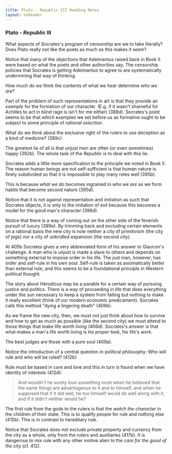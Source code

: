 ```yaml
---
title: Plato - Republic III Reading Notes
layout: noheader
---
```



### Plato - *Republic* III ###

What aspects of Socrates's program of censorship are we to take literally? Does Plato really not like the poets as much as this makes it seem?

Notice that many of the objections that Adeimantus raised back in Book II were based on what the poets and other authorities say.  The censorship policies that Socrates is getting Adeimantus to agree to are systematically undermining that way of thinking.

How much do *we* think the contents of what we *hear* determine *who we are*?

Part of the problem of such representations in art is that they provide an *example* for the formation of our character. (E.g. if it wasn't shameful for Achilles to act in blind rage is isn't for me either) (388d). Socrates's point seems to be that *which* examples we set before us as formative ought to be subject to some principle of *rational selection*.

What do we think about the exclusive right of the rulers to use deception as a kind of medicine? (389c)

The greatest lie of all is that unjust men are often (or even sometimes) happy (392b). The whole task of the *Republic* is to deal with this lie.

Socrates adds a little more specification to the principle we noted in Book II. The reason human beings are not self-sufficient is that human nature is finely subdivided so that it is impossible to play many roles well (395b).

This is because *what we do* becomes ingrained in *who we are* as we form habits that become second nature (395d).

Notice that it is not against representation and imitation as such that Socrates objects, it is only to the imitation of evil because this becomes a model for the good man's character (396d).

Notice that there is a way of coming out on the other side of the feverish pursuit of luxury (399e). By trimming back and excluding certain elements on a rational basis the new city is now neither a city of primitivism (the city of pigs) nor a city of unbridled expansion (the second city).

At 405b Socrates gives a very abbreviated form of his answer to Glaucon's challenge. A man who is unjust is made a slave to others and depends on something external to impose order in his life. The just man, however, has order and self-rule in his own soul. Self-rule is taken as axiomatically better than external rule, and this seems to be a foundational principle in Western political thought.

The story about Herodicus may be a parable for a certain way of pursuing justice and politics. There is a way of proceeding in life that does everything under the sun necessary to keep a system from failing but nothing to make it really excellent (think of our modern economic predicament). Socrates calls this method "dying a lingering death" (406b).

As we frame the new city, then, we must not just think about how to survive and how to get as much as possible (like the second city) we must attend to those things that make life *worth living* (406d). Socrates's answer is that what makes a man's life worth living is his *proper task*, his life's work.

The best judges are those with a pure soul (409a).

Notice the introduction of a central question in political philosophy: Who will rule and who will be ruled? (412b)

Rule must be based in care and love and this in turn is found when we have identity of interests (412d):

> And wouldn't he surely love something most when he believed
> that the same things are advantageous to it and to himself, and
> when he supposed that if it did well, he too himself would do
> well along with it, and if it didn't neither would he?

The first rule from the gods to the rulers is that the *watch the character* in the children of their state. This is to qualify people for rule and nothing else (415b).  This is in contrast to hereditary rule.

Notice that Socrates does not exclude private property and currency from the city as a whole, only from the rulers and auxiliaries (417b). It is dangerous to mix rule with any other motive alien to the *care for the good of the city* (cf. 412).



